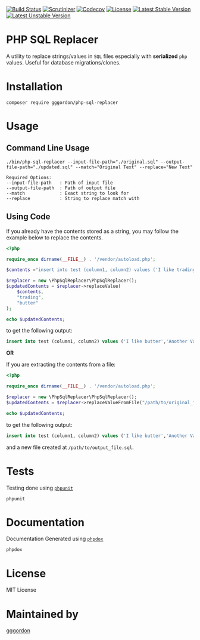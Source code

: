 [![Build Status](https://travis-ci.org/gggordon/php-sql-replacer.svg?branch=main)](https://travis-ci.org/gggordon/php-sql-replacer)
[![Scrutinizer](https://img.shields.io/scrutinizer/g/gggordon/php-sql-replacer.svg?style=flat-square)](https://scrutinizer-ci.com/g/gggordon/php-sql-replacer/)
[![Codecov](https://img.shields.io/codecov/c/github/gggordon/php-sql-replacer.svg?style=flat-square)](https://codecov.io/gh/gggordon/php-sql-replacer)
[![License](https://poser.pugx.org/gggordon/php-sql-replacer/license?format=flat-square)](https://packagist.org/packages/gggordon/php-sql-replacer)
[![Latest Stable Version](https://poser.pugx.org/gggordon/php-sql-replacer/version?format=flat-square)](https://packagist.org/packages/gggordon/php-sql-replacer)
[![Latest Unstable Version](https://poser.pugx.org/gggordon/php-sql-replacer/v/unstable?format=flat-square)](//packagist.org/packages/gggordon/php-sql-replacer)

# PHP SQL Replacer

A utility to replace strings/values in `SQL`  files especially with **serialized** `php` values. Useful for database migrations/clones. 

# Installation

```
composer require gggordon/php-sql-replacer
```

# Usage

## Command Line Usage

```
./bin/php-sql-replacer --input-file-path="./original.sql" --output-file-path="./updated.sql" --match="Original Text" --replace="New Text"

Required Options:
--input-file-path   : Path of input file
--output-file-path  : Path of output file
--match             : Exact string to look for
--replace           : String to replace match with

```

## Using Code

If you already have the contents stored as a string, you may follow the example below to replace the contents.
```php
<?php

require_once dirname(__FILE__) . '/vendor/autoload.php';

$contents ="insert into test (column1, column2) values ('I like trading','Another Value')";

$replacer = new \PhpSqlReplacer\PhpSqlReplacer();
$updatedContents = $replacer->replaceValue(
    $contents, 
    "trading", 
    "butter"
);

echo $updatedContents;
```
to get the following output:
```sql
insert into test (column1, column2) values ('I like butter','Another Value')
```

**OR**

If you are extracting the contents from a file:

```php
<?php

require_once dirname(__FILE__) . '/vendor/autoload.php';

$replacer = new \PhpSqlReplacer\PhpSqlReplacer();
$updatedContents = $replacer->replaceValueFromFile("/path/to/original_file.sql", "trading", "butter", "/path/to/output_file.sql");

echo $updatedContents;
```
to get the following output:
```sql
insert into test (column1, column2) values ('I like butter','Another Value')
```
and a new file created at `/path/to/output_file.sql`.

# Tests

Testing done using [`phpunit`](https://phpunit.de/)

```
phpunit
```

# Documentation

Documentation Generated using [`phpdox`](http://phpdox.de/)

```
phpdox
```

# License

MIT License

# Maintained by

[ gggordon](https://github.com/gggordon)
